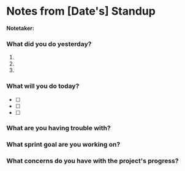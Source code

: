 # Notes from [Date's] Standup
__Notetaker:__

### What did you do yesterday?
1. 
2. 
3. 

### What will you do today?
- [ ] 
- [ ] 
- [ ] 

### What are you having trouble with?


### What sprint goal are you working on?


### What concerns do you have with the project's progress?

